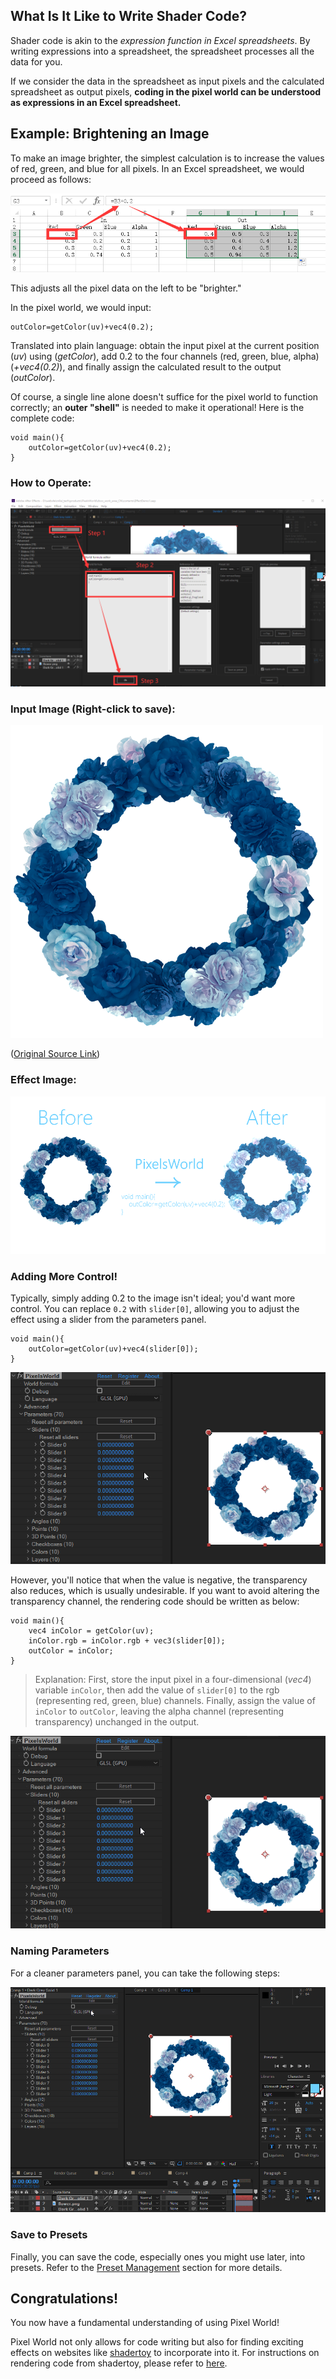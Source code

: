 ## What Is It Like to Write Shader Code?
Shader code is akin to the *expression function in Excel spreadsheets*. By writing expressions into a spreadsheet, the spreadsheet processes all the data for you.

If we consider the data in the spreadsheet as input pixels and the calculated spreadsheet as output pixels, **coding in the pixel world can be understood as expressions in an Excel spreadsheet.**

## Example: Brightening an Image
To make an image brighter, the simplest calculation is to increase the values of red, green, and blue for all pixels. In an Excel spreadsheet, we would proceed as follows:

![Spreadsheet Calculation](ExcelCalculate.png)

This adjusts all the pixel data on the left to be "brighter."

In the pixel world, we would input:

```glsl:bright_describe.shader
outColor=getColor(uv)+vec4(0.2);
```

Translated into plain language: obtain the input pixel at the current position (*uv*) using (*getColor*), add 0.2 to the four channels (red, green, blue, alpha) (*+vec4(0.2)*), and finally assign the calculated result to the output (*outColor*).

Of course, a single line alone doesn't suffice for the pixel world to function correctly; an **outer "shell"** is needed to make it operational! Here is the complete code:
```glsl:bright.shader
void main(){
    outColor=getColor(uv)+vec4(0.2);
}
```
### How to Operate:

![Operation Method](OperateTip.png)

### Input Image (Right-click to save):

![Input Image](FlowerRing.png)

([Original Source Link](https://www.pixiv.net/artworks/75891619))

### Effect Image:

![Effect Image](EffectDemo1.png)

### Adding More Control!

Typically, simply adding 0.2 to the image isn't ideal; you'd want more control. You can replace `0.2` with `slider[0]`, allowing you to adjust the effect using a slider from the parameters panel.

```glsl:bright_control.shader
void main(){
    outColor=getColor(uv)+vec4(slider[0]);
}
```

![Brightness Control](ControlBright.gif)

However, you'll notice that when the value is negative, the transparency also reduces, which is usually undesirable. If you want to avoid altering the transparency channel, the rendering code should be written as below:

```glsl:bright_control.shader
void main(){
    vec4 inColor = getColor(uv);
    inColor.rgb = inColor.rgb + vec3(slider[0]);
    outColor = inColor;
}
```
> Explanation: First, store the input pixel in a four-dimensional (*vec4*) variable `inColor`, then add the value of `slider[0]` to the rgb (representing red, green, blue) channels. Finally, assign the value of `inColor` to `outColor`, leaving the alpha channel (representing transparency) unchanged in the output.

![Enhanced Brightness Control](ControlBright2.gif)

### Naming Parameters
For a cleaner parameters panel, you can take the following steps:

![Brightness Control Parameters](ControlBright3.gif)

### Save to Presets
Finally, you can save the code, especially ones you might use later, into presets. Refer to the [Preset Management](../Editor/SavePresets.md) section for more details.

## Congratulations!

You now have a fundamental understanding of using Pixel World!

Pixel World not only allows for code writing but also for finding exciting effects on websites like [shadertoy](https://www.shadertoy.com/) to incorporate into it. For instructions on rendering code from shadertoy, please refer to [here](shadertoy.md).